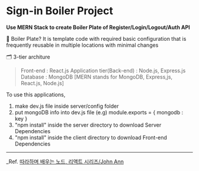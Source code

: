 Sign-in Boiler Project
====
**Use MERN Stack to create Boiler Plate of Register/Login/Logout/Auth API**

📝 Boiler Plate?
It is template code with required basic configuration
that is frequently reusable in multiple locations with minimal changes

🗂 3-tier architure
> Front-end : React.js
> Application tier(Back-end) : Node.js, Express.js
> Database : MongoDB
[MERN stands for MongoDB, Express,js, React.js, Node.js]
   
   
To use this applications,
1. make dev.js file inside server/config folder
2. put mongoDB info into dev.js file
   (e.g) module.exports = { mongodb : key }
3. "npm install" inside the server directory to download Server Dependencies
4. "npm install" inside the client directory to download Front-end Dependencies

---
_Ref. <a href="https://inf.run/zejw" target="_blank">따라하며 배우는 노드, 리액트 시리즈/John Ann</a>


